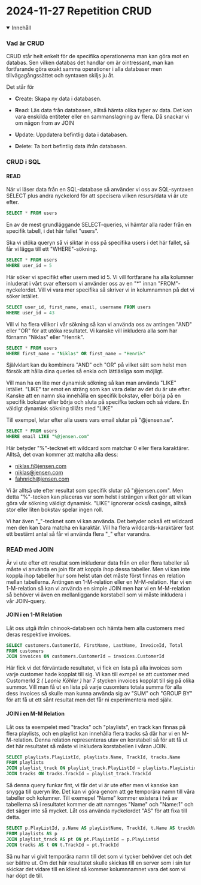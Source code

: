 # 2024-11-27 Repetition CRUD

<details open>
<summary>Innehåll</summary>

</details>

### Vad är CRUD

CRUD står helt enkelt för de specifika operationerna man kan göra mot en databas. Sen vilken databas det handlar om är ointressant, man kan fortfarande göra exakt samma operationer i alla databaser men tillvägagångssättet och syntaxen skiljs ju åt.

Det står för

- **C**reate: Skapa ny data i databasen.

- **R**ead: Läs data från databasen, alltså hämta olika typer av data. Det kan vara enskilda entiteter eller en sammanslagning av flera. Då snackar vi om någon from av JOIN

- **U**pdate: Uppdatera befintlig data i databasen.

- **D**elete: Ta bort befintlig data ifrån databasen.

### CRUD i SQL

#### READ

När vi läser data från en SQL-database så använder vi oss av SQL-syntaxen SELECT plus andra nyckelord för att specisera vilken resurs/data vi är ute efter.

```sql
SELECT * FROM users
```

En av de mest grundläggande SELECT-queries, vi hämtar alla rader från en specifik tabell, i det här fallet "users".

Ska vi utöka queryn så vi siktar in oss på specifika users i det här fallet, så får vi lägga till ett "WHERE"-sökning.

```sql
SELECT * FROM users
WHERE user_id = 5
```

Här söker vi specifikt efter usern med id 5. Vi vill fortfarane ha alla kolumner inluderat i vårt svar eftersom vi använder oss av en "\*" innan "FROM"-nyckelordet. Vill vi vara mer specifika så skriver vi in kolumnamnen på det vi söker istället.

```sql
SELECT user_id, first_name, email, username FROM users
WHERE user_id = 43
```

Vill vi ha flera villkor i vår sökning så kan vi använda oss av antingen "AND" eller "OR" för att utöka resultatet. Vi kanske vill inkludera alla som har förnamn "Niklas" eller "Henrik".

```sql
SELECT * FROM users
WHERE first_name = "Niklas" OR first_name = "Henrik"
```

Självklart kan du kombinera "AND" och "OR" på vilket sätt som helst men försök att hålla dina queries så enkla och lättläsliga som möjligt.

Vill man ha en lite mer dynamisk sökning så kan man använda "LIKE" istället. "LIKE" tar emot en sträng som kan vara delar av det du är ute efter. Kanske att en namn ska innehålla en specifik bokstav, eller börja på en specifik bokstav eller börja och sluta på specifka tecken och så vidare. En väldigt dynamisk sökning tillåts med "LIKE"

Till exempel, letar efter alla users vars email slutar på "@jensen.se".

```sql
SELECT * FROM users
WHERE email LIKE "%@jensen.com"
```

Här betyder "%"-tecknet ett wildcard som matchar 0 eller flera karaktärer. Alltså, det ovan kommer att matcha alla dess:

- niklas.f@jensen.com
- niklas@jensen.com
- fahnrich@jensen.com

Vi är alltså ute efter resultat som specifik slutar på "@jensen.com". Men detta "%"-tecken kan placeras var som helst i strängen vilket gör att vi kan göra vår sökning väldigt dynamisk. "LIKE" ignorerar också casings, alltså stor eller liten bokstav spelar ingen roll.

Vi har även "\_"-tecknet som vi kan använda. Det betyder också ett wildcard men den kan bara matcha en karaktär. Vill ha flera wildcards-karaktärer fast ett bestämt antal så får vi använda flera "\_" efter varandra.

### READ med JOIN

Är vi ute efter ett resultat som inkluderar data från en eller flera tabeller så måste vi använda en join för att koppla ihop dessa tabeller. Men vi kan inte koppla ihop tabeller hur som helst utan det måste först finnas en relation mellan tabellerna. Antingen en 1-M-relation eller en M-M-relation. Har vi en 1-M-relation så kan vi använda en simple JOIN men har vi en M-M-relation så behöver vi även en mellanliggande korstabell som vi måste inkludera i vår JOIN-query.

#### JOIN i en 1-M Relation

Låt oss utgå ifrån chinook-databsen och hämta hem alla customers med deras respektive invoices.

```sql
SELECT customers.CustomerId, FirstName, LastName, InvoiceId, Total
FROM customers
JOIN invoices ON customers.CustomerId = invoices.CustomerId
```

Här fick vi det förväntade resultatet, vi fick en lista på alla invoices som varje customer hade kopplat till sig. Vi kan till exmpel se att customer med CustomerId 2 _( Leonie Köhler )_ har 7 stycken invoices kopplat till sig på olika summor. Vill man få ut en lista på varje cusomters totala summa för alla dess invoices så skulle man kunna använda sig av "SUM" och "GROUP BY" för att få ut ett sånt resultat men det får ni experimentera med själv.

#### JOIN i en M-M Relation

Låt oss ta exempelet med "tracks" och "playlists", en track kan finnas på flera playlists, och en playlist kan innehålla flera tracks så där har vi en M-M-relation. Denna relation representeras utav en korstabell så för att få ut det här resultatet så måste vi inkludera korstabellen i våran JOIN.

```sql
SELECT playlists.PlayListId, playlists.Name, TrackId, tracks.Name
FROM playlists
JOIN playlist_track ON playlist_track.PlayListId = playlists.PlayListid
JOIN tracks ON tracks.TrackId = playlist_track.TrackId
```

Så denna query funkar fint, vi får det vi är ute efter men vi kanske kan snygga till queryn lite. Det kan vi göra genom att ge temporära namn till våra tabeller och kolumner. Till exemepel "Name" kommer existera i två av tabellerna så i resultatet kommer de att namnges "Name" och "Name:1" och det säger inte så mycket. Låt oss använda nyckelordet "AS" för att fixa till detta.

```sql
SELECT p.PlayListId, p.Name AS playListName, TrackId, t.Name AS trackName
FROM playlists AS p
JOIN playlist_track AS pt ON pt.PlayListId = p.PlayListid
JOIN tracks AS t ON t.TrackId = pt.TrackId
```

Så nu har vi givit temporära namn till det som vi tycker behöver det och det ser bättre ut. Om det här resultatet skulle skickas till en server som i sin tur skickar det vidare till en klient så kommer kolumnnamnet vara det som vi har döpt de till.
